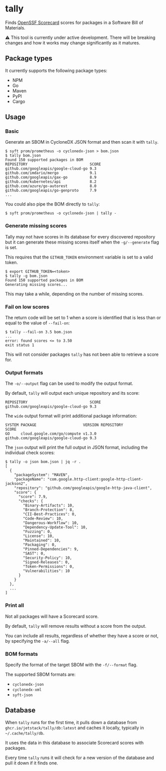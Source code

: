 # tally

Finds [OpenSSF Scorecard](https://github.com/ossf/scorecard) scores for packages
in a Software Bill of Materials.

⚠️ This tool is currently under active development. There will be breaking changes
and how it works may change significantly as it matures.

## Package types

It currently supports the following package types:

- NPM
- Go
- Maven
- PyPI
- Cargo

## Usage

### Basic

Generate an SBOM in CycloneDX JSON format and then scan it with `tally`.

```
$ syft prom/prometheus -o cyclonedx-json > bom.json
$ tally bom.json
Found 150 supported packages in BOM
REPOSITORY                            SCORE
github.com/googleapis/google-cloud-go 9.3
github.com/imdario/mergo              9.1
github.com/googleapis/gax-go          8.9
github.com/kubernetes/api             8.2
github.com/azure/go-autorest          8.0
github.com/googleapis/go-genproto     7.9
...
```

You could also pipe the BOM directly to `tally`:

```
$ syft prom/prometheus -o cyclonedx-json | tally -
```

### Generate missing scores

Tally may not have scores in its database for every discovered repository but
it can generate these missing scores itself when the `-g/--generate` flag is
set.

This requires that the `GITHUB_TOKEN` environment variable is set to a valid
token.

```
$ export GITHUB_TOKEN=<token>
$ tally -g bom.json
Found 150 supported packages in BOM
Generating missing scores...
```

This may take a while, depending on the number of missing scores.

### Fail on low scores

The return code will be set to 1 when a score is identified that is less than
or equal to the value of `--fail-on`:

```
$ tally --fail-on 3.5 bom.json
...
error: found scores <= to 3.50
exit status 1
```

This will not consider packages `tally` has not been able to retrieve a score
for.

### Output formats

The `-o/--output` flag can be used to modify the output format.

By default, `tally` will output each unique repository and its score:

```
REPOSITORY                            SCORE
github.com/googleapis/google-cloud-go 9.3
```

The `wide` output format will print additional package information:
```
SYSTEM PACKAGE                     VERSION REPOSITORY                            SCORE
GO     cloud.google.com/go/compute v1.3.0  github.com/googleapis/google-cloud-go 9.3
```

The `json` output will print the full output in JSON format, including the
individual check scores:

```
$ tally -o json bom.json | jq -r .
[
  {
    "packageSystem": "MAVEN",
    "packageName": "com.google.http-client:google-http-client-jackson2",
    "repository": "github.com/googleapis/google-http-java-client",
    "score": {
      "score": 7.9,
      "checks": {
        "Binary-Artifacts": 10,
        "Branch-Protection": 8,
        "CII-Best-Practices": 0,
        "Code-Review": 10,
        "Dangerous-Workflow": 10,
        "Dependency-Update-Tool": 10,
        "Fuzzing": 0,
        "License": 10,
        "Maintained": 10,
        "Packaging": 0,
        "Pinned-Dependencies": 9,
        "SAST": 0,
        "Security-Policy": 10,
        "Signed-Releases": 0,
        "Token-Permissions": 0,
        "Vulnerabilities": 10
      }
    }
  },
  ...
]
```

### Print all

Not all packages will have a Scorecard score.

By default, `tally` will remove results without a score from the output.

You can include all results, regardless of whether they have a score or not, by
specifying the `-a/--all` flag.

### BOM formats

Specify the format of the target SBOM with the `-f/--format` flag.

The supported SBOM formats are:

- `cyclonedx-json`
- `cyclonedx-xml`
- `syft-json`

## Database

When `tally` runs for the first time, it pulls down a database from
`ghcr.io/jetstack/tally/db:latest` and caches it locally, typically in
`~/.cache/tally/db`.

It uses the data in this database to associate Scorecard scores with packages.

Every time `tally` runs it will check for a new version of the database and pull
it down if it finds one.
